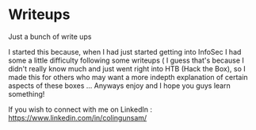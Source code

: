 # Writeups
Just a bunch of write ups


I started this because, when I had just started getting into InfoSec I had some a little difficulty following some writeups ( I guess that's because I didn't really know much and just went right into HTB (Hack the Box), so I made this for others who may want a more indepth explanation of certain aspects of these boxes ... Anyways enjoy and I hope you guys learn something! 

If you wish to connect with me on LinkedIn : https://www.linkedin.com/in/colingunsam/

